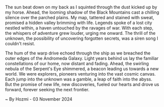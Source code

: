 
The sun beat down on my back as I squinted through the dust kicked up by my horse. Ahead, the looming shadow of the Black Mountains cast a chilling silence over the parched plains. My map, tattered and stained with sweat, promised a hidden valley brimming with life. Legends spoke of a lost city nestled within, a haven untouched by the ravages of war. With each step, the whispers of adventure grew louder, urging me onward. The thrill of the unknown, the possibility of uncovering forgotten secrets, was a siren song I couldn't resist.

The hum of the warp drive echoed through the ship as we breached the outer edges of the Andromeda Galaxy. Light years behind us lay the familiar constellations of our home, now distant and fading. Ahead, the swirling nebula of the Serpent's Eye shimmered, a beacon leading us towards a new world. We were explorers, pioneers venturing into the vast cosmic canvas. Each jump into the unknown was a gamble, a leap of faith into the abyss. But the promise of new life, new discoveries, fueled our hearts and drove us forward, forever seeking the next frontier. 

~ By Hozmi - 03 November 2024
